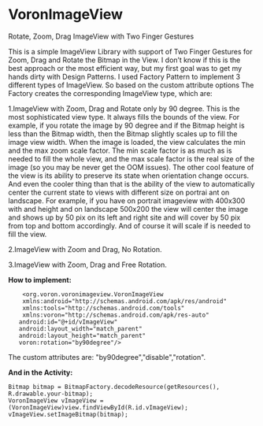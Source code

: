 VoronImageView
==============

Rotate, Zoom, Drag ImageView with Two Finger Gestures


This is a simple ImageView Library with support of Two Finger Gestures for Zoom, Drag and Rotate the Bitmap in the View. I don’t know if this is the best approach or the most efficient way, but my first goal was to get my hands dirty with Design Patterns. I used Factory Pattern to implement 3 different types of ImageView. So based on the custom attribute options The Factory creates the corresponding ImageView type, which are: 

<p>1.ImageView with Zoom, Drag and Rotate only by 90 degree. This is the most sophisticated view type. It always fills the bounds of the view. For example, if you rotate the image by 90 degree and if the Bitmap height is less than the Bitmap width, then the Bitmap slightly scales up to fill the image view width. When the image is loaded, the view calculates the min and the max zoom scale factor. The min scale factor is as much as is needed to fill the whole view, and the max scale factor is the real size of the image (so you may be never get the OOM issues). The other cool feature of the view is its ability to preserve its state when orientation change occurs. And even the cooler thing than that is the ability of the view to automatically center the current state to views with different size on portrai ant on landscape. For example, if you have on portrait imageview with 400x300 with and height and on landscape 500x200 the view will center the image and shows up by 50 pix on its left and right site and will cover by 50 pix from top and bottom accordingly. And of course it will scale if is needed to fill the view.</p>
<p>2.ImageView with Zoom and Drag, No Rotation.</p>
<p>3.ImageView with Zoom, Drag and Free Rotation.</p>

<b>How to implement:</b>

        <org.voron.voronimageview.VoronImageView
        xmlns:android="http://schemas.android.com/apk/res/android"
    	xmlns:tools="http://schemas.android.com/tools"
    	xmlns:voron="http://schemas.android.com/apk/res-auto" 
       android:id="@+id/vImageView"
       android:layout_width="match_parent"
       android:layout_height="match_parent"
       voron:rotation="by90degree"/>
       
The custom attributes are:  "by90degree","disable","rotation".

<b>And in the Activity:</b>

    Bitmap bitmap = BitmapFactory.decodeResource(getResources(), R.drawable.your-bitmap);
    VoronImageView vImageView = (VoronImageView)view.findViewById(R.id.vImageView);
    vImageView.setImageBitmap(bitmap);


